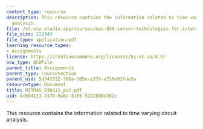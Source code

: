```yaml
---
content_type: resource
description: This resource contains the information related to time varying circuit
  analysis.
file: /ol-ocw-studio-app/courses/mas-836-sensor-technologies-for-interactive-environments-spring-2011/6cb9411331709a8c81655281b98e282c_MITMAS_836S11_ps2.pdf
file_size: 222343
file_type: application/pdf
learning_resource_types:
- Assignments
license: https://creativecommons.org/licenses/by-nc-sa/4.0/
ocw_type: OCWFile
parent_title: Assignments
parent_type: CourseSection
parent_uid: 5d343332-766a-105e-e37d-e739a91fde3a
resourcetype: Document
title: MITMAS_836S11_ps2.pdf
uid: 6cb94113-3170-9a8c-8165-5281b98e282c
---
```

This resource contains the information related to time varying circuit analysis.